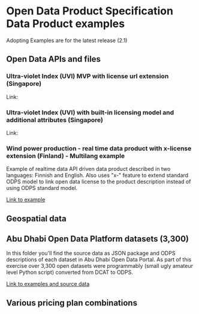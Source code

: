 # Open Data Product Specification Data Product examples

Adopting Examples are for the latest release (2.1)

## Open Data APIs and files

### Ultra-violet Index (UVI) MVP with license url extension (Singapore)


Link: 


### Ultra-violet Index (UVI) with built-in licensing model and additional attributes (Singapore)


Link: 

### Wind power production - real time data product with x-license extension (Finland) - Multilang example 

Example of realtime data API driven data product described in two languages: Finnish and English. 
Also uses "x-" feature to extend standard ODPS model to link open data license to the product description instead of using ODPS standard model.  

[Link to example](https://github.com/Open-Data-Product-Initiative/odps-examples/blob/main/wind-power-realtime-finland-mvp.md) 

## Geospatial data


## Abu Dhabi Open Data Platform datasets (3,300)

In this folder you'll find the source data as JSON package and ODPS descriptions of each dataset in Abu Dhabi Open Data Portal. 
As part of this exercise over 3,300 open datasets were programmably (small ugly amateur level Python script) converted from DCAT to ODPS. 

[Link to examples and source data](https://github.com/Open-Data-Product-Initiative/odps-examples/tree/main/Open-Data) 


## Various pricing plan combinations
